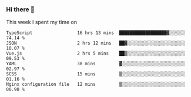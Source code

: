 ### Hi there 👋

<!--
**qiruohan/qiruohan** is a ✨ _special_ ✨ repository because its `README.md` (this file) appears on your GitHub profile.

Here are some ideas to get you started:

- 🔭 I’m currently working on ...
- 🌱 I’m currently learning ...
- 👯 I’m looking to collaborate on ...
- 🤔 I’m looking for help with ...
- 💬 Ask me about ...
- 📫 How to reach me: ...
- 😄 Pronouns: ...
- ⚡ Fun fact: ...
-->

This week I spent my time on 
<!--START_SECTION:waka-->

```text
TypeScript                 16 hrs 13 mins  ██████████████████▓░░░░░░   74.14 %
JSON                       2 hrs 12 mins   ██▓░░░░░░░░░░░░░░░░░░░░░░   10.07 %
Vue.js                     2 hrs 5 mins    ██▒░░░░░░░░░░░░░░░░░░░░░░   09.53 %
YAML                       38 mins         ▓░░░░░░░░░░░░░░░░░░░░░░░░   02.97 %
SCSS                       15 mins         ▒░░░░░░░░░░░░░░░░░░░░░░░░   01.16 %
Nginx configuration file   12 mins         ▒░░░░░░░░░░░░░░░░░░░░░░░░   00.98 %
```

<!--END_SECTION:waka-->

